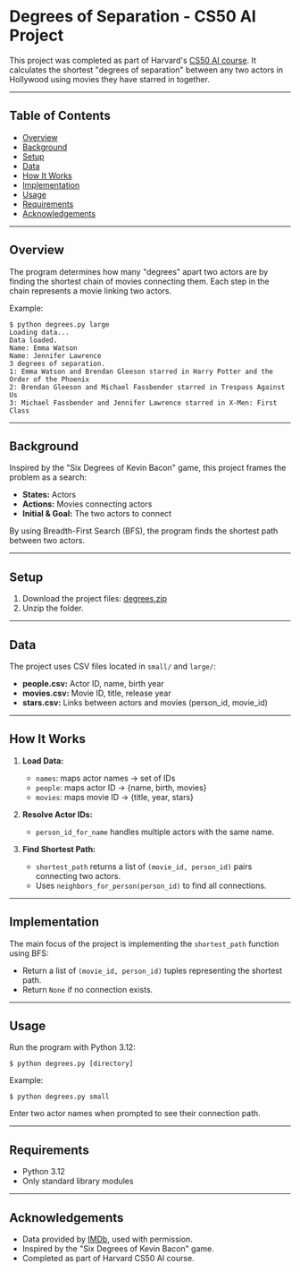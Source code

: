 # Degrees of Separation - CS50 AI Project

This project was completed as part of Harvard's [CS50 AI course](https://cs50.harvard.edu/). It calculates the shortest "degrees of separation" between any two actors in Hollywood using movies they have starred in together.

---

## Table of Contents

* [Overview](#overview)
* [Background](#background)
* [Setup](#setup)
* [Data](#data)
* [How It Works](#how-it-works)
* [Implementation](#implementation)
* [Usage](#usage)
* [Requirements](#requirements)
* [Acknowledgements](#acknowledgements)

---

## Overview

The program determines how many "degrees" apart two actors are by finding the shortest chain of movies connecting them. Each step in the chain represents a movie linking two actors.

Example:

```
$ python degrees.py large
Loading data...
Data loaded.
Name: Emma Watson
Name: Jennifer Lawrence
3 degrees of separation.
1: Emma Watson and Brendan Gleeson starred in Harry Potter and the Order of the Phoenix
2: Brendan Gleeson and Michael Fassbender starred in Trespass Against Us
3: Michael Fassbender and Jennifer Lawrence starred in X-Men: First Class
```

---

## Background

Inspired by the "Six Degrees of Kevin Bacon" game, this project frames the problem as a search:

* **States:** Actors
* **Actions:** Movies connecting actors
* **Initial & Goal:** The two actors to connect

By using Breadth-First Search (BFS), the program finds the shortest path between two actors.

---

## Setup

1. Download the project files: [degrees.zip](https://cdn.cs50.net/ai/2023/x/projects/0/degrees.zip)
2. Unzip the folder.

---

## Data

The project uses CSV files located in `small/` and `large/`:

* **people.csv:** Actor ID, name, birth year
* **movies.csv:** Movie ID, title, release year
* **stars.csv:** Links between actors and movies (person\_id, movie\_id)

---

## How It Works

1. **Load Data:**

   * `names`: maps actor names → set of IDs
   * `people`: maps actor ID → {name, birth, movies}
   * `movies`: maps movie ID → {title, year, stars}

2. **Resolve Actor IDs:**

   * `person_id_for_name` handles multiple actors with the same name.

3. **Find Shortest Path:**

   * `shortest_path` returns a list of `(movie_id, person_id)` pairs connecting two actors.
   * Uses `neighbors_for_person(person_id)` to find all connections.

---

## Implementation

The main focus of the project is implementing the `shortest_path` function using BFS:

* Return a list of `(movie_id, person_id)` tuples representing the shortest path.
* Return `None` if no connection exists.

---

## Usage

Run the program with Python 3.12:

```
$ python degrees.py [directory]
```

Example:

```
$ python degrees.py small
```

Enter two actor names when prompted to see their connection path.

---

## Requirements

* Python 3.12
* Only standard library modules

---

## Acknowledgements

* Data provided by [IMDb](https://www.imdb.com), used with permission.
* Inspired by the "Six Degrees of Kevin Bacon" game.
* Completed as part of Harvard CS50 AI course.
